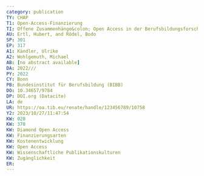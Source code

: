 ```yaml
---
category: publication
TY: CHAP
T1: Open-Access-Finanzierung
TI: Offene Zusammenhänge&colon; Open Access in der Berufsbildungsforschung
AU: Ertl, Hubert, and Rödel, Bodo
SP: 301
EP: 317
A1: Kändler, Ulrike
A2: Wohlgemuth, Michael
AB: [no abstract available]
DA: 2022///
PY: 2022
CY: Bonn
PB: Bundesinstitut für Berufsbildung (BIBB)
DO: 10.34657/9784
DP: DOI.org (Datacite)
LA: de
UR: https://oa.tib.eu/renate/handle/123456789/10758
Y2: 2023/10/27/11:47:54
KW: 020
KW: 370
KW: Diamond Open Access
KW: Finanzierungsarten
KW: Kostenentwicklung
KW: Open Access
KW: Wissenschaftliche Publikationskulturen
KW: Zugänglichkeit
ER: 
---
```

